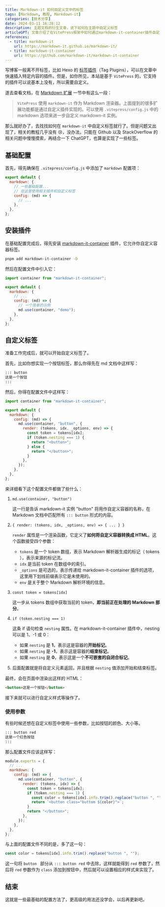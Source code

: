 ```yaml
---
title: Markdown-it 如何自定义文中的标签
tags: [Markdown, 教程, Markdown-it]
categories: [技术分享]
date: 2024-03-11 16:28:12
description: 主题文档的衍生文章，说下如何在主题中自定义标签
articleGPT: 文章介绍了在VitePress框架中如何通过markdown-it-container插件自定义Markdown标签。作者通过配置文件和特定语法在Markdown中创建了带参数的自定义按钮标签，使得在VitePress网站上可以插入更丰富和个性化的内容。
references:
  - title: markdown-it
    url: https://markdown-it.github.io/markdown-it/
  - title: markdown-it-container
    url: https://github.com/markdown-it/markdown-it-container
---
```


写博客一般离不开标签，比如 Hexo 的 [标签插件](https://hexo.io/zh-cn/docs/tag-plugins)（Tag Plugins），可以在文章中快速插入特定内容的插件。但是，如你所见，本站是基于 `VitePress` 的，它支持的插件可以说基本上没有，所以需要自定义。

遂去查看文档，在 [Markdown 扩展](https://vitepress.dev/zh/guide/markdown#advanced-configuration) 一节中有这么一段：

> `VitePress` 使用 `markdown-it` 作为 Markdown 渲染器。上面提到的很多扩展功能都是通过自定义插件实现的。可以使用 `.vitepress/config.js` 中的 markdown 选项来进一步自定义 markdown-it 实例。

那么就好办了，去找找如何在 `markdown-it` 中自定义标签就行了。但是问题又出现了，相关的教程几乎没有 😢，没办法，只能在 Github 以及 StackOverflow 的相关问题中慢慢摸索，再结合一下 ChatGPT，也算是实现了一些标签。

## 基础配置

首先，得先确保在 `.vitepress/config.js` 中添加了 `markdown` 配置项：

```js
export default {
  markdown: {
    // 一些基础配置...
    // 在这里使用相关插件和自定义标签
    config: (md) => {
      // ...
    },
  },
};
```

## 安装插件

在基础配置完成后，得先安装 [markdown-it-container](https://github.com/markdown-it/markdown-it-container) 插件，它允许你自定义容器标签。

```bash
pnpm add markdown-it-container -D
```

然后在配置文件中引入它：

```js
import container from "markdown-it-container";

export default {
  markdown: {
    // ...
    config: (md) => {
      // 一个简单的示例
      md.use(container, "demo");
    },
  },
};
```

## 自定义标签

准备工作完成后，就可以开始自定义标签了。

首先，比如你想实现一个按钮标签，那么你得先在 md 文档中这样写：

```md
::: button
这是一个按钮
:::
```

然后，你得在配置文件中这样写：

```js
import container from "markdown-it-container";

export default {
  markdown: {
    config: (md) => {
      md.use(container, "button", {
        render: (tokens, idx, _options, env) => {
          const token = tokens[idx];
          if (token.nesting === 1) {
            return "<button>";
          } else {
            return "</button>";
          }
        },
      });
    },
  },
};
```

来详细看下这个配置文件都做了些什么：

1. `md.use(container, "button")`

   这一行是告诉 markdown-it 实例 "button" 将用作自定义容器的名称，在 Markdown 文档中匹配所有 `::: button` 形式的内容。

2. `{ render: (tokens, idx, _options, env) => { ... } }`

   `render` 属性是一个渲染函数，它定义了**如何将自定义容器转换成 HTML**。这个函数接受四个参数：

   - `tokens` 是一个 token 数组，表示 Markdown 解析器生成的标记（ tokens ），表示来源的标记流。
   - `idx` 是当前 token 在数组中的索引。
   - `_options` 是可选的，表示传递给 markdown-it-container 插件的选项，这里用下划线前缀表示它是未使用的。
   - `env` 是关于整个 Markdown 解析环境的信息。

3. `const token = tokens[idx]`

   这一步从 tokens 数组中获取当前的 token，**即当前正在处理的 Markdown 部分**。

4. `if (token.nesting === 1)`

   这条 if 语句检查 `nesting` 属性。在 markdown-it-container 插件中，nesting 可以是 1、-1 或 0：

   - 如果 `nesting` 是 **1**，表示这是容器的**开始标记**。
   - 如果 `nesting` 是 **-1**，表示这是容器的**结束标记**。
   - 如果 `nesting` 是 **0**，表示这是一个**不可嵌套的自闭合标记**。

5. 后面配置就是将自定义元素返回，并且根据 `nesting` 值添加开始和结束标签。

最终，会在页面中渲染出这样的 HTML：

```html
<button>这是一个按钮</button>
```

接下来就可以进行自定义样式等操作了。

### 使用参数

有些时候还想在自定义标签中使用一些参数，比如按钮的颜色、大小等。

```md
::: button red
这是一个红色按钮
:::
```

那么配置文件应该这样写：

```js
module.exports = {
  // ...
  markdown: {
    config: (md) => {
      md.use(container, "button", {
        render: (tokens, idx) => {
          const token = tokens[idx];
          if (token.nesting === 1) {
            const color = tokens[idx].info.trim().replace("button ", "");
            return `<button class="buttom ${color}">`;
          }
          return "</button>";
        },
      });
    },
  },
};
```

与上面的配置文件不同的是，多了这一句：

```js
const color = tokens[idx].info.trim().replace("button ", "");
```

这一句将 `button ` 部分从 `::: button red` 中去除，这样就能得到 `red` 参数了，然后将 `red` 参数作为 `class` 添加到按钮中，然后就可以设置相应的样式来实现了。

## 结束

这就是一些最基础的配置方法了，更高级的用法还没学会，以后再更新吧。
